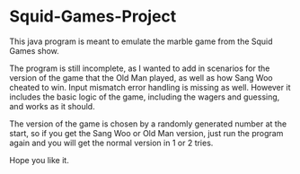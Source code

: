 # Squid-Games-Project
This java program is meant to emulate the marble game from the Squid Games show.

The program is still incomplete, as I wanted to add in scenarios for the version of the game that the Old Man played,
as well as how Sang Woo cheated to win. Input mismatch error handling is missing as well.
However it includes the basic logic of the game, including the wagers and guessing, and works as it should.

The version of the game is chosen by a randomly generated number at the start, so if you get the Sang Woo or Old Man version, just
run the program again and you will get the normal version in 1 or 2 tries.

Hope you like it.
